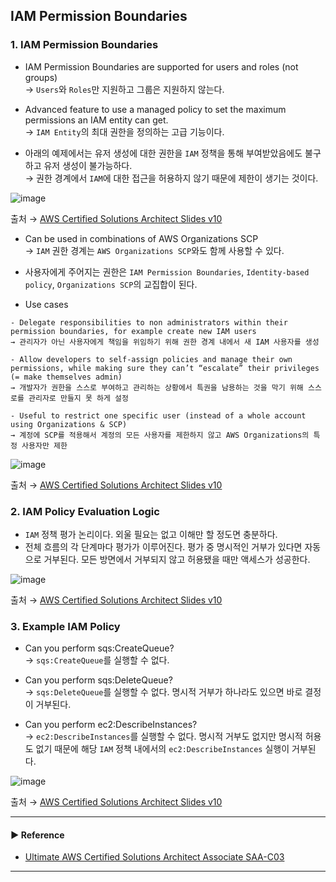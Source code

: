 ## IAM Permission Boundaries
### 1. IAM Permission Boundaries
- IAM Permission Boundaries are supported for users and roles (not groups)  
→ `Users`와 `Roles`만 지원하고 그룹은 지원하지 않는다.

- Advanced feature to use a managed policy to set the maximum permissions an IAM entity can get.  
→ `IAM Entity`의 최대 권한을 정의하는 고급 기능이다.

- 아래의 예제에서는 유저 생성에 대한 권한을 `IAM` 정책을 통해 부여받았음에도 불구하고 유저 생성이 불가능하다.  
→ 권한 경계에서 `IAM`에 대한 접근을 허용하지 않기 때문에 제한이 생기는 것이다.

![image](https://user-images.githubusercontent.com/97398071/236675057-a6259abc-88f3-4126-96a0-b2c0ef06f4c9.png)

출처 → [AWS Certified Solutions Architect Slides v10](https://courses.datacumulus.com/downloads/certified-solutions-architect-pn9/)

- Can be used in combinations of AWS Organizations SCP  
→ `IAM` 권한 경계는 `AWS Organizations SCP`와도 함께 사용할 수 있다. 

- 사용자에게 주어지는 권한은 `IAM Permission Boundaries`, `Identity-based policy`, `Organizations SCP`의 교집합이 된다.

- Use cases
~~~
- Delegate responsibilities to non administrators within their permission boundaries, for example create new IAM users
→ 관리자가 아닌 사용자에게 책임을 위임하기 위해 권한 경계 내에서 새 IAM 사용자를 생성

- Allow developers to self-assign policies and manage their own permissions, while making sure they can’t “escalate” their privileges (= make themselves admin)
→ 개발자가 권한을 스스로 부여하고 관리하는 상황에서 특권을 남용하는 것을 막기 위해 스스로를 관리자로 만들지 못 하게 설정

- Useful to restrict one specific user (instead of a whole account using Organizations & SCP)
→ 계정에 SCP를 적용해서 계정의 모든 사용자를 제한하지 않고 AWS Organizations의 특정 사용자만 제한
~~~

![image](https://user-images.githubusercontent.com/97398071/236675105-40191288-4c57-48e4-97c6-bcb0f3b5f03f.png)

출처 → [AWS Certified Solutions Architect Slides v10](https://courses.datacumulus.com/downloads/certified-solutions-architect-pn9/)

### 2. IAM Policy Evaluation Logic
- `IAM` 정책 평가 논리이다. 외울 필요는 없고 이해만 할 정도면 충분하다.
- 전체 흐름의 각 단계마다 평가가 이루어진다. 평가 중 명시적인 거부가 있다면 자동으로 거부된다. 모든 방면에서 거부되지 않고 허용됐을 때만 액세스가 성공한다.

![image](https://user-images.githubusercontent.com/97398071/236675589-77664833-bb35-428e-aa8e-0eaf3fce0c10.png)

출처 → [AWS Certified Solutions Architect Slides v10](https://courses.datacumulus.com/downloads/certified-solutions-architect-pn9/)

### 3. Example IAM Policy
- Can you perform sqs:CreateQueue?  
→ `sqs:CreateQueue`를 실행할 수 없다.

- Can you perform sqs:DeleteQueue?  
→ `sqs:DeleteQueue`를 실행할 수 없다. 명시적 거부가 하나라도 있으면 바로 결정이 거부된다.

- Can you perform ec2:DescribeInstances?  
→ `ec2:DescribeInstances`를 실행할 수 없다. 명시적 거부도 없지만 명시적 허용도 없기 때문에 해당 `IAM` 정책 내에서의 `ec2:DescribeInstances` 실행이 거부된다.

![image](https://user-images.githubusercontent.com/97398071/236675742-7253732b-700a-4859-886a-0b85f36e21b8.png)

출처 → [AWS Certified Solutions Architect Slides v10](https://courses.datacumulus.com/downloads/certified-solutions-architect-pn9/)

---
#### ▶ Reference
- [Ultimate AWS Certified Solutions Architect Associate SAA-C03](https://www.udemy.com/course/aws-certified-solutions-architect-associate-saa-c03/)
---